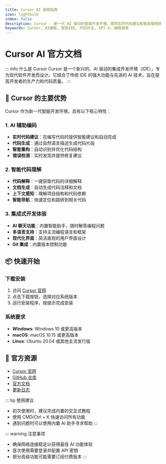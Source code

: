 ```yaml
---
title: Cursor AI 使用指南
icon: lightbulb
index: false
description: Cursor - 新一代 AI 驱动的智能开发环境，提供实时代码建议和智能编程辅助
keywords: Cursor, AI编程, 智能IDE, 代码补全, GPT-4, 编程效率
---
```


# Cursor AI 官方文档

::: info 什么是 Cursor
Cursor 是一个新兴的、AI 驱动的集成开发环境（IDE），专为现代软件开发而设计。它结合了传统 IDE 的强大功能与先进的 AI 技术，旨在提高开发者的生产力和代码质量。
:::

## 🚀 Cursor 的主要优势

Cursor 作为新一代智能开发环境，具有以下核心特性：

### 1. AI 辅助编码

- **实时代码建议**：在编写代码时提供智能建议和自动完成
- **代码生成**：通过自然语言描述生成代码片段
- **智能重构**：自动识别并优化代码结构
- **错误检测**：实时发现并提供修复建议

### 2. 智能代码理解

- **代码解释**：一键获取代码的详细解释
- **文档生成**：自动生成代码注释和文档
- **上下文感知**：理解项目结构和代码依赖
- **智能导航**：快速定位和跳转到相关代码

### 3. 集成式开发体验

- **AI 聊天功能**：内置智能助手，随时解答编程问题
- **多语言支持**：支持主流编程语言和框架
- **现代化界面**：简洁直观的用户界面设计
- **Git 集成**：内置版本控制功能

## 📦 快速开始

### 下载安装

1. 访问 [Cursor 官网](https://cursor.sh)
2. 点击下载按钮，选择对应系统版本
3. 运行安装程序，按提示完成安装

### 系统要求

- **Windows**: Windows 10 或更高版本
- **macOS**: macOS 10.15 或更高版本
- **Linux**: Ubuntu 20.04 或其他主流发行版

## 🔗 官方资源

- [Cursor 官网](https://cursor.sh)
- [GitHub 仓库](https://github.com/getcursor/cursor)
- [官方文档](https://cursor.so/docs)
- [更新日志](https://cursor.so/changelog)

::: tip 使用建议

- 初次使用时，建议完成内置的交互式教程
- 使用 CMD/Ctrl + K 快速访问所有功能
- 遇到问题时可以使用内置 AI 助手寻求帮助
  :::

::: warning 注意事项

- 确保网络连接稳定以获得最佳 AI 功能体验
- 首次使用需要登录并配置 API 密钥
- 部分高级功能可能需要订阅付费版本
  :::
